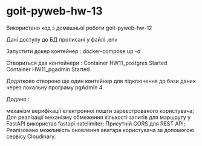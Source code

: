 # goit-pyweb-hw-13
Використано код з домашньої роботи goit-pyweb-hw-12

Дані доступу до БД прописані у файлі .env

Запустити докер контейнер :  docker-compose up -d

Створиться два контейнери :  Container HW11_postgres                 Started                   
                             Container HW11_pgadmin                  Started 

Додатково створено ще один контейнер для підключення до бази даних через локальну програму pgАdmin 4

Додано : 

механізм верифікації електронної пошти зареєстрованого користувача;
Для реалізації механізму обмеження кількості запитів для маршруту у FastAPI використав fastapi-ratelimiter;
Присутній CORS для REST API;
Реалізовано можливість оновлення аватара користувача за допомогою сервісу Cloudinary.
